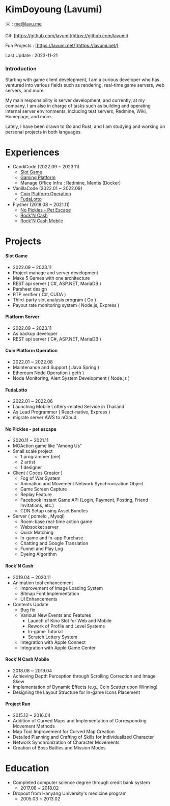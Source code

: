 # KimDoyoung (Lavumi)

✉️ : me@lavu.me

Git: [https://github.com/lavumi](https://github.com/lavumi)

Fun Projects : [https://lavumi.net/](https://lavumi.net/)

Last Update : 2023-11-21

### Introduction
Starting with game client development, I am a curious developer who has ventured into various fields such as rendering, real-time game servers, web servers, and more.

My main responsibility is server development, and currently, at my company, I am also in charge of tasks such as building and operating internal server environments, including test servers, Redmine, Wiki, Homepage, and more.

Lately, I have been drawn to Go and Rust, and I am studying and working on personal projects in both languages.


# Experiences
- CandiCode (2022.09 ~ 2023.11)
	- [Slot Game](#slot-game)
	- [Gaming Platform](#platform-server)
	- Manage Office Infra : Redmine, Mentis (Docker)
- VanillaCode (2022.01 ~ 2022.08)
	- [Coin Platform Operation](#coin-platform-operation)
	- [FudaLotto](#fudalotto)
- Flysher (2018.08 ~ 2021.11)
	- [No Pickles - Pet Escape](#no-pickles---pet-escape)
	- [Rock'N Cash](#rockn-cash)
	- [Rock'N Cash Mobile](#rockn-cash-mobile)

# Projects
#### Slot Game 
- 2022.09 ~ 2023.11
- Project manage and server development
- Make 5 Games with one architecture
- REST api server ( C#, ASP.NET, MariaDB )
- Parsheet design
- RTP verifier ( C#, CUDA )
- Third-party slot analysis program ( Go )
- Payout rate monitoring system ( Node.js, Express )
  
#### Platform Server 
- 2022.09 ~ 2023.11
- As backup developer
- REST api server ( C#, ASP.NET, MariaDB )
  
#### Coin Platform Operation 
- 2022.01 ~ 2022.08
- Maintenance and Support ( Java Spring )
- Ethereum Node Operation ( geth )
- Node Monitoring, Alert System Development ( Node.js )
  
#### FudaLotto 
- 2022.01 ~ 2022.06
- Launching Mobile Lottery-related Service in Thailand
- As Lead Programmer ( React-native, Express )
- migrate server AWS to nCloud
  
#### No Pickles - pet escape 
- 2020.11 ~ 2021.11
- MOAction game like "Among Us"
- Small scale project
	- 1 programmer (me)
	- 2 artist
	- 1 designer
- Client ( Cocos Creator )
	- Fog of War System
	- Animation and Movement Network Synchronization Object
	- Game Screen Capture
	- Replay Feature
	- Facebook Instant Game API (Login, Payment, Posting, Friend Invitations, etc.)
	- CDN Setup using Asset Bundles
- Server ( pomelo , Mysql)
	- Room-base real-time action game
 	- Websocket server 	
	- Quick Matching
	- In-game and In-app Purchase
	- Chatting and Google Translation
	- Funnel and Play Log
	- Dyeing Algorithm

#### Rock'N Cash 
- 2019.04 ~ 2020.11
- Animation tool enhancement
	- Improvement of Image Loading System
	- Bitmap Font Implementation
	- UI Enhancements
- Contents Update
	- Bug fix
	- Various New Events and Features
		- Launch of Kino Slot for Web and Mobile
		- Rework of Profile and Level Systems
		- In-game Tutorial
  		- Scratch Lottery System 
	- Integration with Apple Connect
	- Integration with Apple Game Center
	
   
#### Rock'N Cash Mobile 
- 2018.08 ~ 2019.04
- Achieving Depth Perception through Scrolling Correction and Image Skew
- Implementation of Dynamic Effects (e.g., Coin Scatter upon Winning)
- Designing the Layout Structure for In-game Icons Placement

#### Project Run 
- 2015.12 ~ 2016.04
- Addition of Curved Maps and Implementation of Corresponding Movement Methods
- Map Tool Improvement for Curved Map Creation
- Detailed Planning and Crafting of Skills for Individualized Character
- Network Synchronization of Character Movements
- Creation of Boss Battles and Mission Modes



# Education
- Completed computer science degree through credit bank system 
    - 2017.08 ~ 2018.02
- Dropout from Hanyang University's medicine program
   - 2005.03 ~ 2013.02
